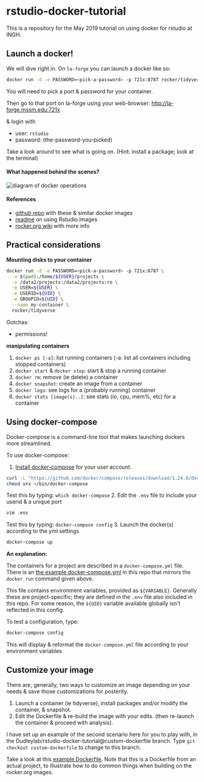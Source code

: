 # rstudio-docker-tutorial

This is a repository for the May 2019 tutorial on using docker for rstudio at INGH.

## Launch a docker!

We will dive right in. On `la-forge` you can launch a docker like so:

```sh
docker run -d -e PASSWORD=<pick-a-password> -p 721x:8787 rocker/tidyverse
```

You will need to pick a port & password for your container.

Then go to that port on la-forge using your web-browser: http://la-forge.mssm.edu:721x 

& login with 

   - user: `rstudio`
   - password: (the-password-you-picked)

Take a look around to see what is going on. (Hint: install a package; look at the terminal)

#### What happened behind the scenes?

![diagram of docker operations](https://user-images.githubusercontent.com/923453/57944788-1264a200-78a6-11e9-8da2-807f5600d20e.png)

#### References

   - [github repo](https://github.com/rocker-org/rocker-versioned) with these & similar docker images
   - [readme](https://github.com/rocker-org/rocker-versioned/blob/master/rstudio/README.md) on using Rstudio images
   - [rocker.org wiki](https://github.com/rocker-org/rocker/wiki) with more info

## Practical considerations

**Mounting disks to your container**

```sh
docker run -d -e PASSWORD=<pick-a-password> -p 721x:8787 \
  -v $(pwd):/home/${USER}/projects \
  -v /data2/projects:/data2/projects:ro \
  -e USER=${USER} \
  -e USERID=${UID} \
  -e GROUPID=${UID} \
  --name my-container \
  rocker/tidyverse
```

Gotchas:
   - permissions!
   
**manipulating containers**

1. `docker ps [-a]`: list running containers (-a: list all containers including stopped containers)
2. `docker start` & `docker stop`: start & stop a running container
3. `docker rm`: remove (ie delete) a container
4. `docker snapshot`: create an image from a container
5. `docker logs`: see logs for a (probably running) container
6. `docker stats [image(s)..]`: see stats (io, cpu, mem%, etc) for a container

## Using docker-compose

Docker-compose is a command-line tool that makes launching dockers more streamlined.

To use docker-compose:

1. [Install docker-compose](https://docs.docker.com/compose/install/) for your user account.
  ```sh
  curl -L "https://github.com/docker/compose/releases/download/1.24.0/docker-compose-$(uname -s)-$(uname -m)" -o ~/bin/docker-compose
  chmod u+x ~/bin/docker-compose
  ```
  Test this by typing: `which docker-compose`
2. Edit the `.env` file to include your userid & a unique port
  ```sh
  vim .env
  ```
  Test this by typing: `docker-compose config`
3. Launch the docker(s) according to the yml settings
   ```sh
   docker-compose up
   ```

**An explanation:**

The containers for a project are described in a `docker-compose.yml` file. There is an [the example docker-compose.yml](docker-compose.yml) in this repo that mirrors the `docker run` command given above.

This file contains environment variables, provided as `${VARIABLE}`. Generally these are project-specific; they are defined in the `.env` file also included in this repo. For some reason, the `${UID}` variable available globally isn't reflected in this config.

To test a configuration, type:
```sh
docker-compose config
```

This will display & reformat the `docker-compose.yml` file according to your environment variables

## Customize your image

There are, generally, two ways to customize an image depending on your needs & save those customizations for posterity.

1. Launch a container (ie tidyverse), install packages and/or modify the container, & snapshot.
2. Edit the Dockerfile & re-build the image with your edits. (then re-launch the container & proceed with analysis).

I have set up an example of the second scenario here for you to play with, in the Dudleylab/rstudio-docker-tutorial@custom-dockerfile branch. Type `git checkout custom-dockerfile` to change to this branch.

Take a look at this [example Dockerfile](https://github.com/DudleyLab/rstudio-docker-tutorial/blob/custom-dockerfile/Dockerfile). Note that this is a Dockerfile from an actual project, to illustrate how to do common things when building on the rocker.org images.

